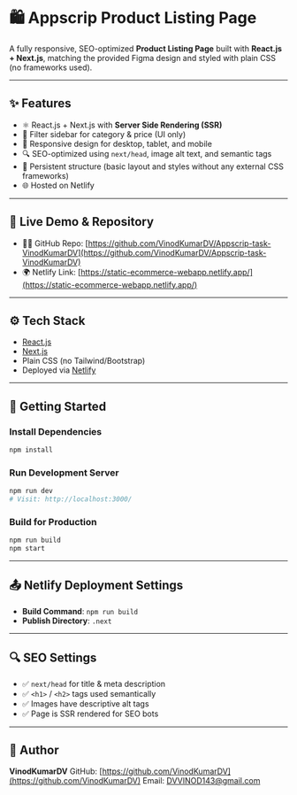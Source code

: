 # 🛍️ Appscrip Product Listing Page

A fully responsive, SEO-optimized **Product Listing Page** built with **React.js + Next.js**, matching the provided Figma design and styled with plain CSS (no frameworks used).

---

## ✨ Features

- ⚛️ React.js + Next.js with **Server Side Rendering (SSR)**
- 🧭 Filter sidebar for category & price (UI only)
- 💅 Responsive design for desktop, tablet, and mobile
- 🔍 SEO-optimized using `next/head`, image alt text, and semantic tags
- 💾 Persistent structure (basic layout and styles without any external CSS frameworks)
- 🌐 Hosted on Netlify

---

## 🔗 Live Demo & Repository

- 🧑‍💻 GitHub Repo: [https://github.com/VinodKumarDV/Appscrip-task-VinodKumarDV](https://github.com/VinodKumarDV/Appscrip-task-VinodKumarDV)
- 🌍 Netlify Link:   [https://static-ecommerce-webapp.netlify.app/](https://static-ecommerce-webapp.netlify.app/)

---

## ⚙️ Tech Stack

- [React.js](https://reactjs.org/)
- [Next.js](https://nextjs.org/)
- Plain CSS (no Tailwind/Bootstrap)
- Deployed via [Netlify](https://www.netlify.com/)

---

## 🚀 Getting Started

### Install Dependencies

```bash
npm install
````

### Run Development Server

```bash
npm run dev
# Visit: http://localhost:3000/
```

### Build for Production

```bash
npm run build
npm start
```

---

## 📤 Netlify Deployment Settings

* **Build Command**: `npm run build`
* **Publish Directory**: `.next`

---

## 🔍 SEO Settings

* ✅ `next/head` for title & meta description
* ✅ `<h1>` / `<h2>` tags used semantically
* ✅ Images have descriptive alt tags
* ✅ Page is SSR rendered for SEO bots

---

## 🧑 Author

**VinodKumarDV**
GitHub: [https://github.com/VinodKumarDV](https://github.com/VinodKumarDV)
Email: [DVVINOD143@gmail.com](mailto:DVVINOD143@gmail.com)

```
